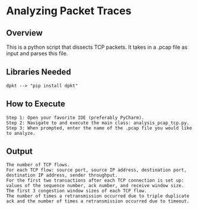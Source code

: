 # Analyzing Packet Traces
## Overview
This is a python script that dissects TCP packets. It takes in a .pcap file as input and parses this file. 
## Libraries Needed
```
dpkt --> "pip install dpkt"
```
## How to Execute
```
Step 1: Open your favorite IDE (preferably PyCharm).
Step 2: Navigate to and execute the main class: analysis_pcap_tcp.py.
Step 3: When prompted, enter the name of the .pcap file you would like to analyze.
```
## Output
```
The number of TCP flows.
For each TCP flow: source port, source IP address, destination port, destination IP address, sender throughput.
For the first two transactions after each TCP connection is set up: values of the sequence number, ack number, and receive window size.  
The first 3 congestion window sizes of each TCP flow.
The number of times a retransmission occurred due to triple duplicate ack and the number of times a retransmission occurred due to timeout.
```
